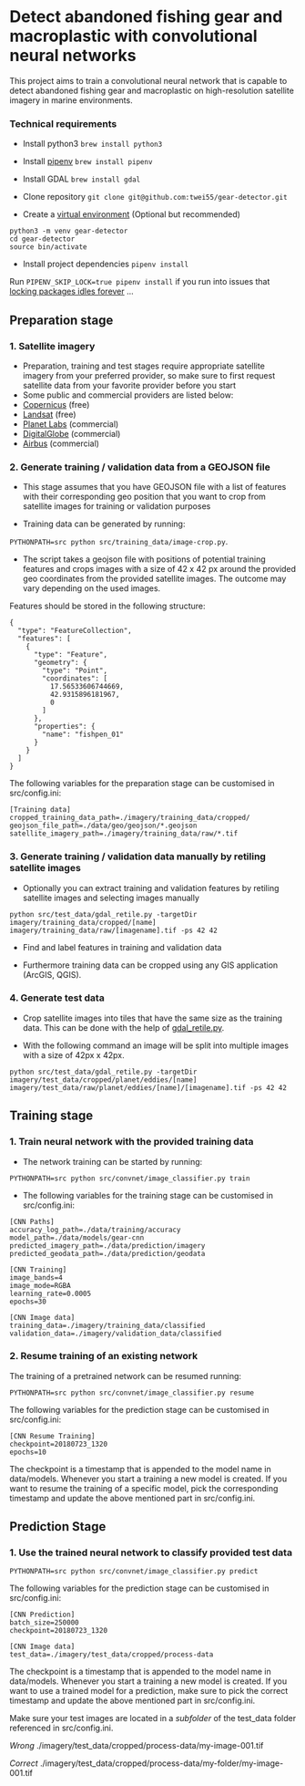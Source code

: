 # Detect abandoned fishing gear and macroplastic with convolutional neural networks

This project aims to train a convolutional neural network that is capable to detect abandoned fishing gear and macroplastic on high-resolution satellite imagery in marine environments.

### Technical requirements

* Install python3
`brew install python3`

* Install [pipenv](https://pipenv.readthedocs.io/en/latest/)
`brew install pipenv`

* Install GDAL
`brew install gdal`

* Clone repository
`git clone git@github.com:twei55/gear-detector.git`

* Create a [virtual environment](https://docs.python.org/3/library/venv.html) (Optional but recommended)
```
python3 -m venv gear-detector 
cd gear-detector
source bin/activate
```

* Install project dependencies
`pipenv install`

Run `PIPENV_SKIP_LOCK=true pipenv install` if you run into issues that [locking packages idles forever](https://github.com/pypa/pipenv/issues/2200) ...

## Preparation stage

### 1. Satellite imagery

* Preparation, training and test stages require appropriate satellite imagery from your preferred provider, so make sure to first request satellite data from your favorite provider before you start
*  Some public and commercial providers are listed below:
  * [Copernicus](https://earth.esa.int) (free)
  * [Landsat](https://landsat.gsfc.nasa.gov) (free)
  * [Planet Labs](https://www.planet.com) (commercial)
  * [DigitalGlobe](https://www.digitalglobe.com) (commercial)
  * [Airbus](http://www.intelligence-airbusds.com) (commercial)

### 2. Generate training / validation data from a GEOJSON file

* This stage assumes that you have GEOJSON file with a list of features with their corresponding geo position that you want to crop from satellite images for training or validation purposes

* Training data can be generated by running:

`PYTHONPATH=src python src/training_data/image-crop.py`.

* The script takes a geojson file with positions of potential training features and crops images with a size of 42 x 42 px around the provided geo coordinates from the provided satellite images. The outcome may vary depending on the used images. 

Features should be stored in the following structure:

```
{
  "type": "FeatureCollection",
  "features": [
    {
      "type": "Feature",
      "geometry": {
        "type": "Point",
        "coordinates": [
          17.56533606744669,
          42.9315896181967,
          0
        ]
      },
      "properties": {
        "name": "fishpen_01"
      }
    }
  ]
}
```

The following variables for the preparation stage can be customised in src/config.ini:

```
[Training data]
cropped_training_data_path=./imagery/training_data/cropped/
geojson_file_path=./data/geo/geojson/*.geojson
satellite_imagery_path=./imagery/training_data/raw/*.tif
```

### 3. Generate training / validation data manually by retiling satellite images 

* Optionally you can extract training and validation features by retiling satellite images and selecting images manually

`python src/test_data/gdal_retile.py -targetDir imagery/training_data/cropped/[name] imagery/training_data/raw/[imagename].tif -ps 42 42`

* Find and label features in training and validation data

* Furthermore training data can be cropped using any GIS application (ArcGIS, QGIS).

### 4. Generate test data

* Crop satellite images into tiles that have the same size as the training data. This can be done with the help of [gdal_retile.py](http://www.gdal.org/gdal_retile.html).

* With the following command an image will be split into multiple images with a size of 42px x 42px.

```
python src/test_data/gdal_retile.py -targetDir imagery/test_data/cropped/planet/eddies/[name] imagery/test_data/raw/planet/eddies/[name]/[imagename].tif -ps 42 42
```

## Training stage

### 1. Train neural network with the provided training data

* The network training can be started by running:

```
PYTHONPATH=src python src/convnet/image_classifier.py train
```

* The following variables for the training stage can be customised in src/config.ini:

```
[CNN Paths]
accuracy_log_path=./data/training/accuracy
model_path=./data/models/gear-cnn
predicted_imagery_path=./data/prediction/imagery
predicted_geodata_path=./data/prediction/geodata

[CNN Training]
image_bands=4
image_mode=RGBA
learning_rate=0.0005
epochs=30

[CNN Image data]
training_data=./imagery/training_data/classified
validation_data=./imagery/validation_data/classified
```

### 2. Resume training of an existing network

The training of a pretrained network can be resumed running:

```
PYTHONPATH=src python src/convnet/image_classifier.py resume
```

The following variables for the prediction stage can be customised in src/config.ini:

```
[CNN Resume Training]
checkpoint=20180723_1320
epochs=10
```

The checkpoint is a timestamp that is appended to the model name in data/models. Whenever you start a training a new model is created. If you want to resume the training of a specific model, pick the corresponding timestamp and update the above mentioned part in src/config.ini.

## Prediction Stage

### 1. Use the trained neural network to classify provided test data

```
PYTHONPATH=src python src/convnet/image_classifier.py predict
```

The following variables for the prediction stage can be customised in src/config.ini:

```
[CNN Prediction]
batch_size=250000
checkpoint=20180723_1320

[CNN Image data]
test_data=./imagery/test_data/cropped/process-data
```

The checkpoint is a timestamp that is appended to the model name in data/models. Whenever you start a training a new model is created. If you want to use a trained model for a prediction, make sure to pick the correct timestamp and update the above mentioned part in src/config.ini.

Make sure your test images are located in a *subfolder* of the test_data folder referenced in src/config.ini.

*Wrong*
./imagery/test_data/cropped/process-data/my-image-001.tif

*Correct*
./imagery/test_data/cropped/process-data/my-folder/my-image-001.tif
